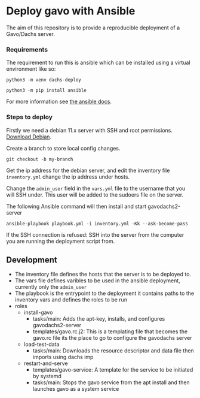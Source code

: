 # Deploy gavo with Ansible

The aim of this repository is to provide a reproducible deployment of a Gavo/Dachs server. 

### Requirements

The requirement to run this is ansible which can be installed using a virtual environment like so:

```python3 -m venv dachs-deploy```

```python3 -m pip install ansible```

For more information see [the ansible docs](https://docs.ansible.com/ansible/latest/installation_guide/index.html).

### Steps to deploy

Firstly we need a debian 11.x server with SSH and root permissions. [Download Debian](https://www.debian.org/download).

Create a branch to store local config changes.

```git checkout -b my-branch```

Get the ip address for the debian server, and edit the inventory file `inventory.yml`
change the ip address under hosts. 

Change the `admin_user` field in the `vars.yml` file to the username
that you will SSH under. This user will be added to the sudoers file on the server.

The following Ansible command will then install and start gavodachs2-server

```ansible-playbook playbook.yml -i inventory.yml -Kk --ask-become-pass```

If the SSH connection is refused: SSH into the server from the computer 
you are running the deployment script from.

## Development

- The inventory file defines the hosts that the server is to be deployed to.
- The vars file defines varibles to be used in the ansible deployment, currently only the `admin_user`
- The  playbook is the entrypoint to the deployment it contains paths to the inventory vars and defines the roles to be run
- roles 
    - install-gavo
        - tasks/main: Adds the apt-key, installs, and configures gavodachs2-server
        - templates/gavo.rc.j2: This is a templating file that becomes the gavo.rc file its the place to go to configure the gavodachs server
    - load-test-data
        - tasks/main: Downloads the resource descriptor and data file then imports using dachs imp
    - restart-and-serve
        - templates/gavo-service: A template for the service to be initiated by systemd
        - tasks/main: Stops the gavo service from the apt install and then launches gavo as a system service

